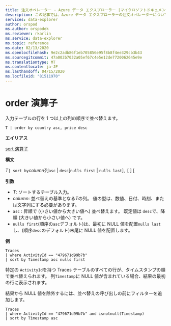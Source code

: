 ```yaml
---
title: 注文オペレーター - Azure データ エクスプローラー |マイクロソフトドキュメント
description: この記事では、Azure データ エクスプローラーの注文オペレーターについて説明します。
services: data-explorer
author: orspod
ms.author: orspodek
ms.reviewer: rkarlin
ms.service: data-explorer
ms.topic: reference
ms.date: 02/13/2020
ms.openlocfilehash: 9e2c2adb86f1eb705856e95f8b8f4ee329cb3b43
ms.sourcegitcommit: 47a002b7032a05ef67c4e5e12de7720062645e9e
ms.translationtype: MT
ms.contentlocale: ja-JP
ms.lasthandoff: 04/15/2020
ms.locfileid: "81511970"
---
```

# <a name="order-operator"></a>order 演算子 

入力テーブルの行を 1 つ以上の列の順序で並べ替えます。

```kusto
T | order by country asc, price desc
```

**エイリアス**

[sort 演算子](sortoperator.md)

**構文**

*T*`| sort by`*column*列`asc` | `desc`[`nulls first` | `nulls last`]`,` [ ] [

**引数**

* *T*: ソートするテーブル入力。
* *column*: 並べ替えの基準となる*T*の列。 値の型は、数値、日付、時刻、または文字列にする必要があります。
* `asc` : 昇順で (小さい値から大きい値へ) 並べ替えます。 既定値は `desc`で、降順 (大きい値から小さい値へ) です。
* `nulls first`(順序の`asc`デフォルト)は、最初に NULL 値を配置`nulls last`し、(順序`desc`のデフォルト)末尾に NULL 値を配置します。

**例**

```kusto
Traces
| where ActivityId == "479671d99b7b"
| sort by Timestamp asc nulls first
```

特定の `ActivityId`を持つ Traces テーブルのすべての行が、タイムスタンプの順で並べ替えられます。 列`Timestamp`に NULL 値が含まれている場合、結果の最初の行に表示されます。

結果から NULL 値を除外するには、並べ替えの呼び出しの前にフィルターを追加します。

```kusto
Traces
| where ActivityId == "479671d99b7b" and isnotnull(Timestamp)
| sort by Timestamp asc
```